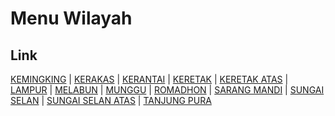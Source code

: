 # Menu Wilayah

## Link

[KEMINGKING](https://github.com/gigit-pemilu/pemilu-2024-19-kepulauan-bangka-belitung/tree/main/pileg-dpr/hitung-suara/sub/19-kepulauan-bangka-belitung/sub/04-bangka-tengah/sub/03-sungai-selan/sub/2007-kemingking)
 | 
[KERAKAS](https://github.com/gigit-pemilu/pemilu-2024-19-kepulauan-bangka-belitung/tree/main/pileg-dpr/hitung-suara/sub/19-kepulauan-bangka-belitung/sub/04-bangka-tengah/sub/03-sungai-selan/sub/2011-kerakas)
 | 
[KERANTAI](https://github.com/gigit-pemilu/pemilu-2024-19-kepulauan-bangka-belitung/tree/main/pileg-dpr/hitung-suara/sub/19-kepulauan-bangka-belitung/sub/04-bangka-tengah/sub/03-sungai-selan/sub/2002-kerantai)
 | 
[KERETAK](https://github.com/gigit-pemilu/pemilu-2024-19-kepulauan-bangka-belitung/tree/main/pileg-dpr/hitung-suara/sub/19-kepulauan-bangka-belitung/sub/04-bangka-tengah/sub/03-sungai-selan/sub/2003-keretak)
 | 
[KERETAK ATAS](https://github.com/gigit-pemilu/pemilu-2024-19-kepulauan-bangka-belitung/tree/main/pileg-dpr/hitung-suara/sub/19-kepulauan-bangka-belitung/sub/04-bangka-tengah/sub/03-sungai-selan/sub/2013-keretak-atas)
 | 
[LAMPUR](https://github.com/gigit-pemilu/pemilu-2024-19-kepulauan-bangka-belitung/tree/main/pileg-dpr/hitung-suara/sub/19-kepulauan-bangka-belitung/sub/04-bangka-tengah/sub/03-sungai-selan/sub/2004-lampur)
 | 
[MELABUN](https://github.com/gigit-pemilu/pemilu-2024-19-kepulauan-bangka-belitung/tree/main/pileg-dpr/hitung-suara/sub/19-kepulauan-bangka-belitung/sub/04-bangka-tengah/sub/03-sungai-selan/sub/2012-melabun)
 | 
[MUNGGU](https://github.com/gigit-pemilu/pemilu-2024-19-kepulauan-bangka-belitung/tree/main/pileg-dpr/hitung-suara/sub/19-kepulauan-bangka-belitung/sub/04-bangka-tengah/sub/03-sungai-selan/sub/2006-munggu)
 | 
[ROMADHON](https://github.com/gigit-pemilu/pemilu-2024-19-kepulauan-bangka-belitung/tree/main/pileg-dpr/hitung-suara/sub/19-kepulauan-bangka-belitung/sub/04-bangka-tengah/sub/03-sungai-selan/sub/2010-romadhon)
 | 
[SARANG MANDI](https://github.com/gigit-pemilu/pemilu-2024-19-kepulauan-bangka-belitung/tree/main/pileg-dpr/hitung-suara/sub/19-kepulauan-bangka-belitung/sub/04-bangka-tengah/sub/03-sungai-selan/sub/2005-sarang-mandi)
 | 
[SUNGAI SELAN](https://github.com/gigit-pemilu/pemilu-2024-19-kepulauan-bangka-belitung/tree/main/pileg-dpr/hitung-suara/sub/19-kepulauan-bangka-belitung/sub/04-bangka-tengah/sub/03-sungai-selan/sub/1001-sungai-selan)
 | 
[SUNGAI SELAN ATAS](https://github.com/gigit-pemilu/pemilu-2024-19-kepulauan-bangka-belitung/tree/main/pileg-dpr/hitung-suara/sub/19-kepulauan-bangka-belitung/sub/04-bangka-tengah/sub/03-sungai-selan/sub/2008-sungai-selan-atas)
 | 
[TANJUNG PURA](https://github.com/gigit-pemilu/pemilu-2024-19-kepulauan-bangka-belitung/tree/main/pileg-dpr/hitung-suara/sub/19-kepulauan-bangka-belitung/sub/04-bangka-tengah/sub/03-sungai-selan/sub/2009-tanjung-pura)

